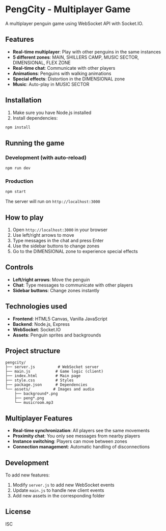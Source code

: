 # PengCity - Multiplayer Game

A multiplayer penguin game using WebSocket API with Socket.IO.

## Features

- **Real-time multiplayer**: Play with other penguins in the same instances
- **5 different zones**: MAIN, SHILLERS CAMP, MUSIC SECTOR, DIMENSIONAL, FLEX ZONE
- **Real-time chat**: Communicate with other players
- **Animations**: Penguins with walking animations
- **Special effects**: Distortion in the DIMENSIONAL zone
- **Music**: Auto-play in MUSIC SECTOR

## Installation

1. Make sure you have Node.js installed
2. Install dependencies:
```bash
npm install
```

## Running the game

### Development (with auto-reload)
```bash
npm run dev
```

### Production
```bash
npm start
```

The server will run on `http://localhost:3000`

## How to play

1. Open `http://localhost:3000` in your browser
2. Use left/right arrows to move
3. Type messages in the chat and press Enter
4. Use the sidebar buttons to change zones
5. Go to the DIMENSIONAL zone to experience special effects

## Controls

- **Left/right arrows**: Move the penguin
- **Chat**: Type messages to communicate with other players
- **Sidebar buttons**: Change zones instantly

## Technologies used

- **Frontend**: HTML5 Canvas, Vanilla JavaScript
- **Backend**: Node.js, Express
- **WebSocket**: Socket.IO
- **Assets**: Penguin sprites and backgrounds

## Project structure

```
pengcity/
├── server.js          # WebSocket server
├── main.js           # Game logic (client)
├── index.html        # Main page
├── style.css         # Styles
├── package.json      # Dependencies
└── assets/          # Images and audio
    ├── background*.png
    ├── peng*.png
    └── musicroom.mp3
```

## Multiplayer Features

- **Real-time synchronization**: All players see the same movements
- **Proximity chat**: You only see messages from nearby players
- **Instance switching**: Players can move between zones
- **Connection management**: Automatic handling of disconnections

## Development

To add new features:

1. Modify `server.js` to add new WebSocket events
2. Update `main.js` to handle new client events
3. Add new assets in the corresponding folder

## License

ISC 